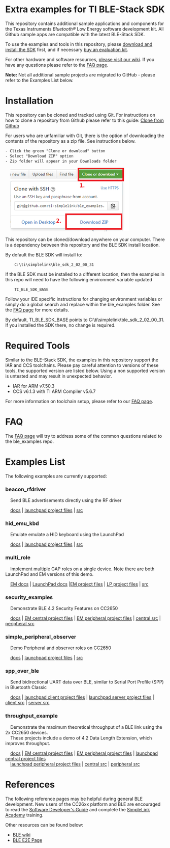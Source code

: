 Extra examples for TI BLE-Stack SDK
===================================

This repository contains additional sample applications and components for the Texas Instruments *Bluetooth&reg;* Low Energy software development kit. All Github sample apps are compatible with  the latest BLE-Stack SDK.

To use the examples and tools in this repository, please [download and install the SDK](http://www.ti.com/ble-stack) first, and if necessary [buy an evaluation kit](https://store.ti.com/Search.aspx?k=CC2650).

For other hardware and software resources, [please visit our wiki](http://www.ti.com/ble-wiki). If you have any questions please refer to the [FAQ page](docs/faq.md).

**Note:** Not all additional sample projects are migrated to GitHub - please refer to the Examples List below.

Installation
============

This repository can be cloned and tracked using Git. For instructions on how to clone a repository from Github please refer to this guide: [Clone from Github](https://help.github.com/articles/cloning-a-repository/)

For users who are unfamiliar with Git, there is the option of downloading the contents of the repository as a zip file. See instructions below.

    - Click the green "Clone or download" button
    - Select "Download ZIP" option
    - Zip folder will appear in your Downloads folder

&nbsp;&nbsp;&nbsp;&nbsp;![Download Github zip](docs/doc_resources/download_zip_github.png)

This repository can be cloned/download anywhere on your computer. There is a dependency between this repository and the BLE SDK install location.

By default the BLE SDK will install to:

        C:\ti\simplelink\ble_sdk_2_02_00_31

If the BLE SDK must be installed to a different location, then the examples in this repo will need to have the following environment variable updated

        TI_BLE_SDK_BASE

Follow your IDE specific instructions for changing environment variables or simply do a global search and replace within the ble\_examples folder. See the [FAQ page](docs/faq.md) for more details.

By default, TI\_BLE\_SDK\_BASE points to C:\ti\simplelink\ble\_sdk\_2\_02\_00\_31. If you installed the SDK there, no change is required.

Required Tools
==============

Similar to the BLE-Stack SDK, the examples in this repository support the IAR and CCS toolchains. Please pay careful attention to versions of these tools, the supported version are listed below. Using a non supported version is untested and may result in unexpected behavior.

 - IAR for ARM v7.50.3
 - CCS v6.1.3 with TI ARM Compiler v5.6.7

For more information on toolchain setup, please refer to our [FAQ page](docs/faq.md).

FAQ
===

The [FAQ page](docs/faq.md) will try to address some of the common questions related to the ble_examples repo.

Examples List
=============

The following examples are currently supported:

### beacon\_rfdriver
&nbsp;&nbsp;&nbsp;&nbsp;Send BLE advertisements directly using the RF driver

&nbsp;&nbsp;&nbsp;&nbsp;[docs](docs/beacon_rfdriver.md) | [launchpad project files](examples/cc2650lp/beacon_rfdriver) | [src](src/examples/beacon_rfdriver)

### hid\_emu\_kbd
&nbsp;&nbsp;&nbsp;&nbsp;Emulate emulate a HID keyboard using the LaunchPad

&nbsp;&nbsp;&nbsp;&nbsp;[docs](docs/hid_emu_kbd.md) | [launchpad project files](examples/cc2650lp/hid_emu_kbd) | [src](src/examples/hid_emu_kbd)

### multi\_role
&nbsp;&nbsp;&nbsp;&nbsp;Implement multiple GAP roles on a single device. Note there are both LaunchPad and EM versions of this demo.

&nbsp;&nbsp;&nbsp;&nbsp;[EM docs](docs/multi_role.md) | [LaunchPad docs](docs/multi_role_lp.md) |[EM project files](examples/cc2650em/multi_role) | [LP project files](examples/cc2650lp/multi_role) | [src](src/examples/multi_role)

### security\_examples
&nbsp;&nbsp;&nbsp;&nbsp;Demonstrate BLE 4.2 Security Features on CC2650

&nbsp;&nbsp;&nbsp;&nbsp;[docs](docs/security_examples.md) | [EM central project files](examples/cc2650em/security_examples_central) | [EM peripheral project files](examples/cc2650em/security_examples_peripheral) | [central src](src/examples/security_examples_central) | [peripheral src](src/examples/security_examples_central)

### simple\_peripheral\_observer
&nbsp;&nbsp;&nbsp;&nbsp;Demo Peripheral and observer roles on CC2650

&nbsp;&nbsp;&nbsp;&nbsp;[docs](docs/simple_peripheral_observer.md) | [launchpad project files](examples/cc2650lp/simple_peripheral_observer) | [src](src/examples/simple_peripheral_observer)

### spp\_over\_ble
&nbsp;&nbsp;&nbsp;&nbsp;Send bidirectional UART data over BLE, similar to Serial Port Profile (SPP) in Bluetooth Classic

&nbsp;&nbsp;&nbsp;&nbsp;[docs](docs/spp_ble.md)  | [launchpad client project files](examples/cc2650lp/spp_ble_client) | [launchpad server project files](examples/cc2650lp/spp_ble_server) | [client src](src/examples/spp_ble_client) | [server src](src/examples/spp_ble_server)

### throughput\_example
&nbsp;&nbsp;&nbsp;&nbsp;Demonstrate the maximum theoretical throughput of a BLE link using the 2x CC2650 devices. <br>
&nbsp;&nbsp;&nbsp;&nbsp;These projects include a demo of 4.2 Data Length Extension, which improves throughput.

&nbsp;&nbsp;&nbsp;&nbsp;[docs](docs/throughput_example.md) | [EM central project files](examples/cc2650em/throughput_example_central) | [EM peripheral project files](examples/cc2650em/throughput_example_peripheral) | [launchpad central project files](examples/cc2650lp/throughput_example_central) <br>
&nbsp;&nbsp;&nbsp;&nbsp;[launchpad peripheral project files](examples/cc2650lp/throughput_example_peripheral) | [central src](src/examples/throughput_example_central) | [peripheral src](src/examples/throughput_example_peripheral)

References
==========

The following reference pages may be helpful during general BLE development. New users of the CC26xx platform and BLE are encouraged to read the [Software Developer's Guide](http://ti.com/lit/pdf/swru393) and complete the [SimpleLink Academy](http://software-dl.ti.com/lprf/simplelink_academy/overview.html) training.

Other resources can be found below:

* [BLE wiki](http://www.ti.com/ble-wiki)
* [BLE E2E Page](www.ti.com/ble-forum)